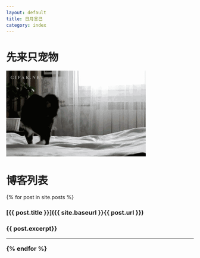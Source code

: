 ```yaml
---
layout: default
title: 日月言己
category: index
---
```

# 先来只宠物

![](img/other/mao.gif)

# 博客列表

{% for post in site.posts %}
<h3>[{{ post.title }}]({{ site.baseurl }}{{ post.url }})<h3>
  {{ post.excerpt}}

---

{% endfor %}




